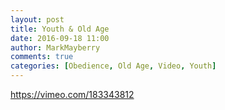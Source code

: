 ```yaml
---
layout: post
title: Youth & Old Age
date: 2016-09-18 11:00
author: MarkMayberry
comments: true
categories: [Obedience, Old Age, Video, Youth]
---
```

https://vimeo.com/183343812

